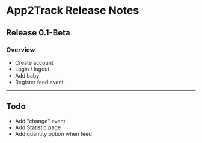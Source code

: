 # App2Track Release Notes

## Release 0.1-Beta

### Overview

- Create account
- Login / logout
- Add baby
- Register feed event

----

## Todo

- Add "change" event
- Add Statistic page
- Add quantity option when feed

